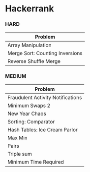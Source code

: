 # Hackerrank
### HARD

| Problem                                      |
|----------------------------------------------|
| Array Manipulation                           |
| Merge Sort: Counting Inversions              |
| Reverse Shuffle Merge                        |

### MEDIUM

| Problem                                      |
|----------------------------------------------|
| Fraudulent Activity Notifications            | 
| Minimum Swaps 2                              |
| New Year Chaos                               |    
| Sorting: Comparator                          |
| Hash Tables: Ice Cream Parlor                |
| Max Min                                      |
| Pairs                                        |
| Triple sum                                   |
| Minimum Time Required                        |